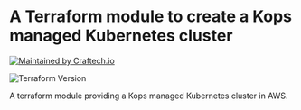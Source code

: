 # A Terraform module to create a Kops managed Kubernetes cluster

[![Maintained by Craftech.io](https://img.shields.io/badge/maintained%20by-craftech.io-%2254BEC5.svg?color=54BEC5)](https://craftech.io/?ref=repo_kops_module)

![Terraform Version](https://img.shields.io/badge/tf-%3E=0.12.0-%2254BEC5.svg?color=1E81C2)

A terraform module providing a Kops managed Kubernetes cluster in AWS.